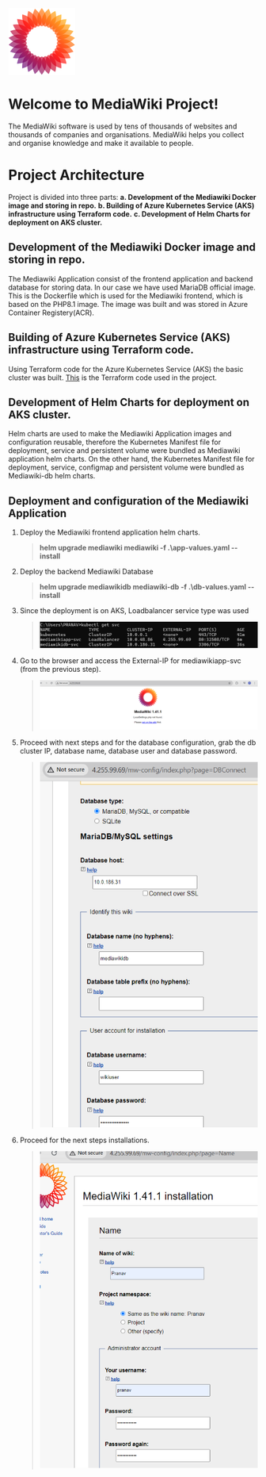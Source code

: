 ![Mediawikilogo](/files/mediawikilogo.png "Mediawiki Logo")
# Welcome to MediaWiki Project!

The MediaWiki software is used by tens of thousands of websites and thousands of companies and organisations. MediaWiki helps you collect and organise knowledge and make it available to people.


# Project Architecture

Project is divided into three parts:
		**a.  Development of the Mediawiki Docker image and storing in repo.**
		**b. Building of Azure Kubernetes Service (AKS) infrastructure using Terraform code.**
		**c.  Development of Helm Charts for deployment on AKS cluster.** 


## Development of the Mediawiki Docker image and storing in repo.

The Mediawiki Application consist of the frontend application and backend database for storing data. In our case we have used MariaDB official image. This is the Dockerfile which is used for the Mediawiki frontend, which is based on the PHP8.1 image. The image was built and was stored in Azure Container Registery(ACR).

## Building of Azure Kubernetes Service (AKS) infrastructure using Terraform code.

Using Terraform code for the Azure Kubernetes Service (AKS) the basic cluster was built. 
[This](/terraform/main.tf) is the Terraform code used in the project.

## Development of Helm Charts for deployment on AKS cluster.

Helm charts are used to make the Mediawiki Application images and configuration reusable, therefore the Kubernetes Manifest file for deployment, service and persistent volume were bundled as Mediawiki application helm charts. On the other hand, the Kubernetes Manifest file for deployment, service, configmap and persistent volume were bundled as Mediawiki-db helm charts.

## Deployment and configuration of the Mediawiki Application

1. Deploy the Mediawiki frontend application helm charts.
	 >  **helm upgrade mediawiki mediawiki -f .\app-values.yaml  --install**
  
2. Deploy the backend Mediawiki Database
	  > **helm upgrade mediawikidb mediawiki-db -f .\db-values.yaml  --install**

3.  Since the deployment is on AKS, Loadbalancer service type was used 
	  > ![Mediawikilogo](/files/service.png)
4. Go to the browser and access the External-IP for mediawikiapp-svc (from the previous step).
	  > ![Mediawikilogo](/files/frontpage.png)
5. Proceed with next steps and for the database configuration, grab the db cluster IP, database name, database user and database password.

	  >  ![Mediawikilogo](/files/dbconfig.png)

6. Proceed for the next steps installations.

	  >  ![Mediawikilogo](/files/nextsteps.png)